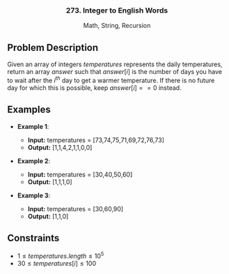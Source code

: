 <p align="center">

  <h3 align="center">273. Integer to English Words</h3>

  <p align="center">
    Math, String, Recursion
    <br>
  </p>
</p>

## Problem Description

Given an array of integers $temperatures$ represents the daily temperatures, return an array $answer$ such that $answer[i]$ is the number of days you have to wait after the $i^{th}$ day to get a warmer temperature. If there is no future day for which this is possible, keep $answer[i] == 0$ instead.

## Examples

- **Example 1**:

  - **Input:** temperatures = [73,74,75,71,69,72,76,73]
  - **Output:** [1,1,4,2,1,1,0,0]

- **Example 2**:

  - **Input:** temperatures = [30,40,50,60]
  - **Output:** [1,1,1,0]

- **Example 3**:

  - **Input:** temperatures = [30,60,90]
  - **Output:** [1,1,0]

## Constraints

- $1 \leq temperatures.length \leq 10^5$
- $30 \leq temperatures[i] \leq 100$
